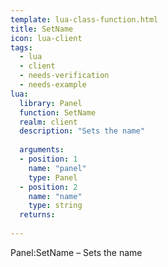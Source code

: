 ```yaml
---
template: lua-class-function.html
title: SetName
icon: lua-client
tags:
  - lua
  - client
  - needs-verification
  - needs-example
lua:
  library: Panel
  function: SetName
  realm: client
  description: "Sets the name"
  
  arguments:
  - position: 1
    name: "panel"
    type: Panel
  - position: 2
    name: "name"
    type: string
  returns:
    
---
```


<div class="lua__search__keywords">
Panel:SetName &#x2013; Sets the name
</div>
